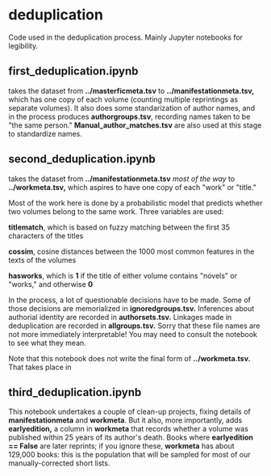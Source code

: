 deduplication
=============

Code used in the deduplication process. Mainly Jupyter notebooks for legibility.

first_deduplication.ipynb
-----------------------------

takes the dataset from **../masterficmeta.tsv** to **../manifestationmeta.tsv,** which has one copy of each volume (counting multiple reprintings as separate volumes). It also does some standarization of author names, and in the process produces **authorgroups.tsv**, recording names taken to be "the same person." **Manual_author_matches.tsv** are also used at this stage to standardize names.

second_deduplication.ipynb
---------------------------

takes the dataset from **../manifestationmeta.tsv** *most of the way* to **../workmeta.tsv,** which aspires to have one copy of each "work" or "title."

Most of the work here is done by a probabilistic model that predicts whether two volumes belong to the same work. Three variables are used:

**titlematch**, which is based on fuzzy matching between the first 35 characters of the titles

**cossim**, cosine distances between the 1000 most common features in the texts of the volumes

**hasworks**, which is **1** if the title of either volume contains "novels" or "works," and otherwise **0**

In the process, a lot of questionable decisions have to be made. Some of those decisions are memorialized in **ignoredgroups.tsv.** Inferences about authorial identity are recorded in **authorsets.tsv.** Linkages made in deduplication are recorded in **allgroups.tsv.** Sorry that these file names are not more immediately interpretable! You may need to consult the notebook to see what they mean.

Note that this notebook does not write the final form of **../workmeta.tsv.** That takes place in

third_deduplication.ipynb
---------------------------

This notebook undertakes a couple of clean-up projects, fixing details of **manifestationmeta** and **workmeta**. But it also, more importantly, adds **earlyedition,** a column in **workmeta** that records whether a volume was published within 25 years of its author's death. Books where **earlyedition == False** are later reprints; if you ignore these, **workmeta** has about 129,000 books: this is the population that will be sampled for most of our manually-corrected short lists.

